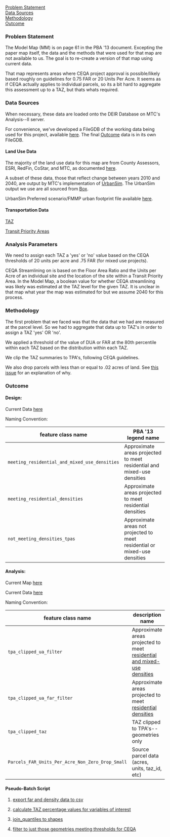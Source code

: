[Problem Statement](#problem-statement)   
[Data Sources](#data-sources)   
[Methodology](#methodology)   
[Outcome](#outcome)   

### Problem Statement

The Model Map (MM) is on page 61 in the PBA '13 document. Excepting the paper map itself, the data and the methods that were used for that map are not available to us. The goal is to re-create a version of that map using current data.  

That map represents areas where CEQA project approval is possible/likely based roughly on guidelines for 0.75 FAR or 20 Units Per Acre. It seems as if CEQA actually applies to individual parcels, so its a bit hard to aggregate this assessment up to a TAZ, but thats whats required.  

### Data Sources  

When necessary, these data are loaded onto the DEIR Database on MTC's Analysis--II server.   

For convenience, we've developed a FileGDB of the working data being used for this project, available [here](https://mtcdrive.box.com/s/j9p7gzfoq7uj4qena9c8zn3t8o8rw76i). The final [Outcome](#outcome) data is in its own FileGDB.

#### Land Use Data   

The majority of the land use data for this map are from County Assessors, ESRI, RedFin, CoStar, and MTC, as documented [here](https://github.com/MetropolitanTransportationCommission/bayarea_urbansim/blob/e2705babbc29a24897fd8d22a83c1545fa5203b7/data_regeneration/metadata.csv).   

A subset of these data, those that reflect change between years 2010 and 2040, are output by MTC's implementation of [UrbanSim](https://github.com/MetropolitanTransportationCommission/bayarea_urbansim). The UrbanSim output we use are all sourced from [Box](https://mtcdrive.box.com/s/zk8xw9i531sa5czfrn2qpg6fes6agsa4). 

UrbanSim Preferred scenario/FMMP urban footprint file available [here](http://mtc.maps.arcgis.com/home/item.html?id=43cd558b015143089d62226396d1d11e&jobid=47cfc388-f7fb-41a1-ae34-1fb1029566b6).     

#### Transportation Data  

[TAZ](http://analytics.mtc.ca.gov/foswiki/Main/TazData)   

[Transit Priority Areas](http://mtc.maps.arcgis.com/home/item.html?id=58d037685b9342aca3158af62df79821)   

### Analysis Parameters  

We need to assign each TAZ a 'yes' or 'no' value based on the CEQA thresholds of 20 units per acre and .75 FAR (for mixed use projects).  

CEQA Streamlining on is based on the Floor Area Ratio and the Units per Acre of an individual site and the location of the site within a Transit Priority Area. In the Model Map, a boolean value for whether CEQA streamlining was likely was estimated at the TAZ level for the given TAZ. It is unclear in that map what year the map was estimated for but we assume 2040 for this process.   

### Methodology    

The first problem that we faced was that the data that we had are measured at the parcel level. So we had to aggregate that data up to TAZ's in order to assign a TAZ 'yes' OR 'no'. 

We applied a threshold of the value of DUA or FAR at the 80th percentile within each TAZ based on the distribution within each TAZ.       

We clip the TAZ summaries to TPA's, following CEQA guidelines.   

We also drop parcels with less than or equal to .02 acres of land. See [this issue](https://github.com/MetropolitanTransportationCommission/tpp_ceqa_map_for_pba_17/issues/15) for an explanation of why.   

### Outcome

#### Design:

Current Data [here](https://mtcdrive.box.com/s/hsgqp9z5gb8emxett9fulttrkse876pt)

Naming Convention:  

feature class name|PBA '13 legend name 
-----------------|--------------------
`meeting_residential_and_mixed_use_densities` | Approximate areas projected to meet residential and mixed-use densities
`meeting_residential_densities` | Approximate areas projected to meet residential densities
`not_meeting_densities_tpas` | Approximate areas not projected to meet residential or mixed-use densities

#### Analysis:

Current Map [here](http://arcg.is/XGm5v)   

Current Data [here](https://mtcdrive.box.com/s/p2cygzun71worxqslqlkukpdawju3orb)

Naming Convention:     

feature class name|description name
-----------------|--------------------
`tpa_clipped_ua_filter` | Approximate areas projected to meet [residential and mixed-use densities](https://github.com/MetropolitanTransportationCommission/tpp_ceqa_map_for_pba_17/blob/77f3301eaeb684b01efe6292ebfec4a91ad8f028/etl/filter_geometries_to_ceqa_threshold.bat#L28)   
`tpa_clipped_ua_far_filter` | Approximate areas projected to meet [residential densities](https://github.com/MetropolitanTransportationCommission/tpp_ceqa_map_for_pba_17/blob/77f3301eaeb684b01efe6292ebfec4a91ad8f028/etl/filter_geometries_to_ceqa_threshold.bat#L14)   
`tpa_clipped_taz` | TAZ clipped to TPA's--geometries only  
`Parcels_FAR_Units_Per_Acre_Non_Zero_Drop_Small` | Source parcel data (acres, units, taz_id, etc)    

#### Pseudo-Batch Script  

1. [export far and density data to csv](https://github.com/MetropolitanTransportationCommission/tpp_ceqa_map_for_pba_17/blob/0c108f09d85bc79d229f6a5ccb045ad77ea1761e/etl/export_far_and_density_data.bat)  

2. [calculate TAZ percentage values for variables of interest](https://github.com/MetropolitanTransportationCommission/tpp_ceqa_map_for_pba_17/blob/8179835cf59b0e258ed510ac3f4990fe62394b6f/python/calculate_taz_percentile_values.py)   

3. [join_quantiles to shapes](https://github.com/MetropolitanTransportationCommission/tpp_ceqa_map_for_pba_17/blob/0c108f09d85bc79d229f6a5ccb045ad77ea1761e/etl/join_taz_quantiles_to_shapes.bat#L33-L40)   

4. [filter to just those geometries meeting thresholds for CEQA](https://github.com/MetropolitanTransportationCommission/tpp_ceqa_map_for_pba_17/blob/77f3301eaeb684b01efe6292ebfec4a91ad8f028/etl/filter_geometries_to_ceqa_threshold.bat)    
